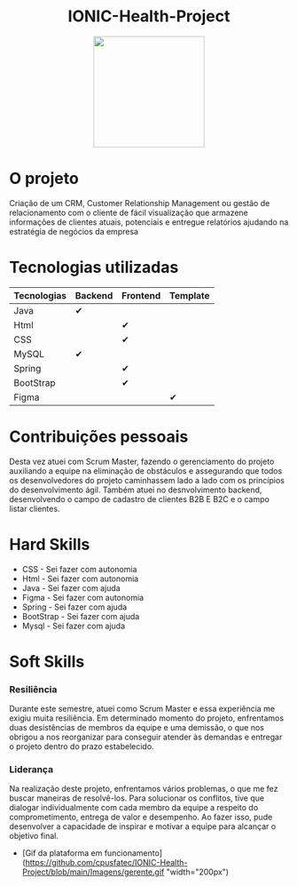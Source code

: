 <h1 align="center"> IONIC-Health-Project </h1>
<div align="center">
<img src="https://raw.githubusercontent.com/cpusfatec/cpusfatec/main/Imagens%20e%20Arquivos%20do%20Projeto/LOGO-01.png" width="200px"/>
</div>

# O projeto 

  <p> Criação de um CRM, Customer Relationship Management ou gestão de relacionamento com o cliente de fácil visualização que armazene informações de clientes atuais, potenciais e entregue relatórios ajudando na estratégia de negócios da empresa </p>
  
# Tecnologias utilizadas
| Tecnologias  | Backend | Frontend | Template |
| ------------- | ------------- | ------------- | -------------- |
| Java  | ✔  |   |   |
| Html  |   |  ✔ |   |
| CSS  |  |  ✔ |   |
| MySQL  |  ✔  |  |   |
| Spring  |    | ✔ |   |
| BootStrap  |   | ✔ |  |
| Figma  |   |  | ✔  |

# Contribuições pessoais
<p> Desta vez atuei com Scrum Master, fazendo o gerenciamento do projeto auxiliando a equipe na eliminação de obstáculos e assegurando que todos os desenvolvedores do projeto caminhassem lado a lado com os princípios do desenvolvimento ágil. Também atuei no desnvolvimento backend, desenvolvendo o campo de cadastro de clientes B2B E B2C e o campo listar clientes. </p>

# Hard Skills
* CSS - Sei fazer com autonomia
* Html - Sei fazer com autonomia
* Java - Sei fazer com ajuda
* Figma - Sei fazer com autonomia
* Spring - Sei fazer com ajuda
* BootStrap - Sei fazer com ajuda
* Mysql - Sei fazer com ajuda

# Soft Skills
### Resiliência
<p> Durante este semestre, atuei como Scrum Master e essa experiência me exigiu muita resiliência. Em determinado momento do projeto, enfrentamos duas desistências de membros da equipe e uma demissão, o que nos obrigou a nos reorganizar para conseguir atender às demandas e entregar o projeto dentro do prazo estabelecido.  </P>

### Liderança
<p> Na realização deste projeto, enfrentamos vários problemas, o que me fez buscar maneiras de resolvê-los. Para solucionar os conflitos, tive que dialogar individualmente com cada membro da equipe a respeito do comprometimento, entrega de valor e desempenho. Ao fazer isso, pude desenvolver a capacidade de inspirar e motivar a equipe para alcançar o objetivo final. </p>


* [Gif da plataforma em funcionamento](https://github.com/cpusfatec/IONIC-Health-Project/blob/main/Imagens/gerente.gif "width="200px") 

